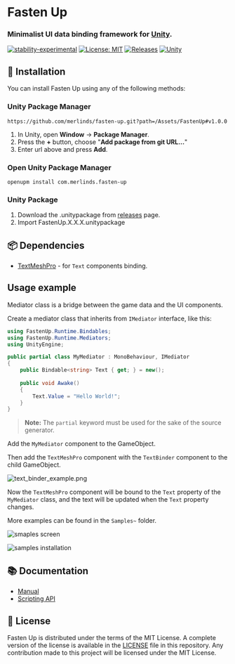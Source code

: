 ﻿# Fasten Up

### Minimalist UI data binding framework for <a href="https://unity.com/">Unity</a>.

[![stability-experimental](https://img.shields.io/badge/stability-experimental-orange.svg)](https://github.com/emersion/stability-badges#experimental)
[![License: MIT](https://img.shields.io/badge/License-MIT-yellow.svg)](https://opensource.org/licenses/MIT)
[![Releases](https://img.shields.io/github/v/release/merlinds/fasten-up.svg)](https://github.com/MerlinDS/fasten-up/releases)
[![Unity](https://img.shields.io/badge/Unity-2022+-black.svg)](https://unity3d.com/pt/get-unity/download/archive)

[comment]: <> (add badge for tests: https://github.com/merlinds/fasten-up/workflows/Tests/badge.svg)
[comment]: <> (add badge for openupm: https://openupm.com/packages/com.merlinds.fasten-up/)

[comment]: <> (Finish description)

## 💾 Installation

You can install Fasten Up using any of the following methods:

### Unity Package Manager

```
https://github.com/merlinds/fasten-up.git?path=/Assets/FastenUp#v1.0.0
```

1. In Unity, open **Window** → **Package Manager**.
2. Press the **+** button, choose "**Add package from git URL...**"
3. Enter url above and press **Add**.

### Open Unity Package Manager

```
openupm install com.merlinds.fasten-up
```

### Unity Package

1. Download the .unitypackage from [releases](https://github.com/MerlinDS/fasten-up/releases) page.
2. Import FastenUp.X.X.X.unitypackage

## 📦 Dependencies

- [TextMeshPro](https://docs.unity3d.com/Manual/upm-ui-giturl.html) - for `Text` components binding.

## Usage example

Mediator class is a bridge between the game data and the UI components.

Create a mediator class that inherits from `IMediator` interface, like this:

```csharp
using FastenUp.Runtime.Bindables;
using FastenUp.Runtime.Mediators;
using UnityEngine;

public partial class MyMediator : MonoBehaviour, IMediator
{
    public Bindable<string> Text { get; } = new();
    
    public void Awake()
    {
        Text.Value = "Hello World!";
    }
}
```

> **Note:** The `partial` keyword must be used for the sake of the source generator.

Add the `MyMediator` component to the GameObject.

Then add the `TextMeshPro` component with the `TextBinder` component to the child GameObject.

![text_binder_example.png](https://merlinds.github.io/fasten-up/resources//samples_installation.png)

Now the `TextMeshPro` component will be bound to the `Text` property of the `MyMediator` class,
and the text will be updated when the `Text` property changes.

More examples can be found in the `Samples~` folder.

![smaples screen](https://merlinds.github.io/fasten-up/resources//smaples_screen.png)

![samples installation](https://merlinds.github.io/fasten-up/resources/samples_installation.png)

## 📚 Documentation

- [Manual](https://merlinds.github.io/fasten-up/docs/introduction.html)
- [Scripting API](https://merlinds.github.io/fasten-up/api/FastenUp.Runtime.Bindables.html)

## 📜 License

Fasten Up is distributed under the terms of the MIT License.
A complete version of the license is available in the [LICENSE](LICENSE) file in
this repository. Any contribution made to this project will be licensed under
the MIT License.